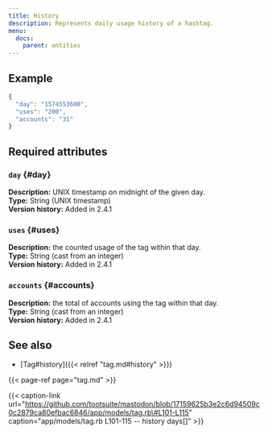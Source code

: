 ```yaml
---
title: History
description: Represents daily usage history of a hashtag.
menu:
  docs:
    parent: entities
---
```


## Example

```javascript
{
  "day": "1574553600",
  "uses": "200",
  "accounts": "31"
}
```

## Required attributes

### `day` {#day}

**Description:** UNIX timestamp on midnight of the given day.\
**Type:** String \(UNIX timestamp\)\
**Version history:** Added in 2.4.1

### `uses` {#uses}

**Description:** the counted usage of the tag within that day.\
**Type:** String \(cast from an integer\)\
**Version history:** Added in 2.4.1

### `accounts` {#accounts}

**Description:** the total of accounts using the tag within that day.\
**Type:** String \(cast from an integer\)\
**Version history:** Added in 2.4.1

## See also

* [Tag\#history]({{< relref "tag.md#history" >}})

{{< page-ref page="tag.md" >}}

{{< caption-link url="https://github.com/tootsuite/mastodon/blob/17159625b3e2c6d94509c0c2879ca80efbac6846/app/models/tag.rb\#L101-L115" caption="app/models/tag.rb L101-115 -- history days\[\]" >}}



